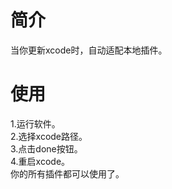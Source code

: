 # 简介
当你更新xcode时，自动适配本地插件。
<br/>
# 使用
1.运行软件。<br/>
2.选择xcode路径。<br/>
3.点击done按钮。<br/>
4.重启xcode。<br/>
你的所有插件都可以使用了。
